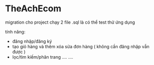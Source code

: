 # TheAchEcom

migration cho project
chạy 2 file .sql 
là có thể test thử ứng dụng

tính năng:
  + đăng nhập/đăng ký
  + tạo giỏ hàng và thêm xóa sửa đơn hàng ( không cần đăng nhập vẫn được )
  + lọc/tìm kiếm/phân trang .... 
   .... 
